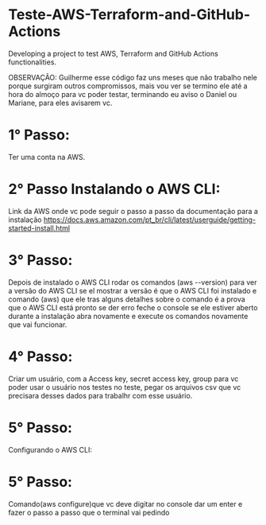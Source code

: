 # Teste-AWS-Terraform-and-GitHub-Actions
Developing a project to test AWS, Terraform and GitHub Actions functionalities.

OBSERVAÇÃO: Guilherme esse código faz uns meses que não trabalho nele porque surgiram outros compromissos, mais 
vou ver se termino ele até a hora do almoço para vc poder testar, terminando eu aviso o Daniel ou Mariane, para 
eles avisarem vc.

# 1° Passo:
Ter uma conta na AWS.

# 2° Passo Instalando o AWS CLI:
Link da AWS onde vc pode seguir o passo a passo da documentação para a instalação
https://docs.aws.amazon.com/pt_br/cli/latest/userguide/getting-started-install.html

# 3° Passo:
Depois de instalado o AWS CLI rodar os comandos (aws  --version) para ver a versão 
do AWS CLI se el mostrar a versão  é que o AWS CLI foi instalado e comando (aws)
que ele tras alguns detalhes sobre o comando é a prova que o AWS CLI está pronto 
se der erro feche o console se ele estiver aberto durante a instalação abra novamente
e execute os comandos novamente que vai funcionar.

# 4° Passo:
Criar um usuário, com a Access key, secret access key, group para vc poder usar o usuário nos testes no teste,
pegar os arquivos csv que vc precisara desses dados para trabalhr com esse usuário.

# 5° Passo:
Configurando o AWS CLI:
# 5° Passo:
Comando(aws configure)que vc deve digitar no console dar um enter e fazer o passo a passo que o terminal vai pedindo
